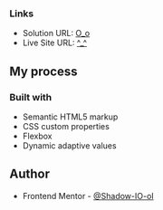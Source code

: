 ### Links

- Solution URL: [O_o](https://github.com/Shadow-IO-oI/qr-code-component)
- Live Site URL: [^_^](https://qr-code-component-a5g4.vercel.app)

## My process

### Built with

- Semantic HTML5 markup
- CSS custom properties
- Flexbox
- Dynamic adaptive values

## Author

- Frontend Mentor - [@Shadow-IO-oI](https://www.frontendmentor.io/profile/Shadow-IO-oI)
